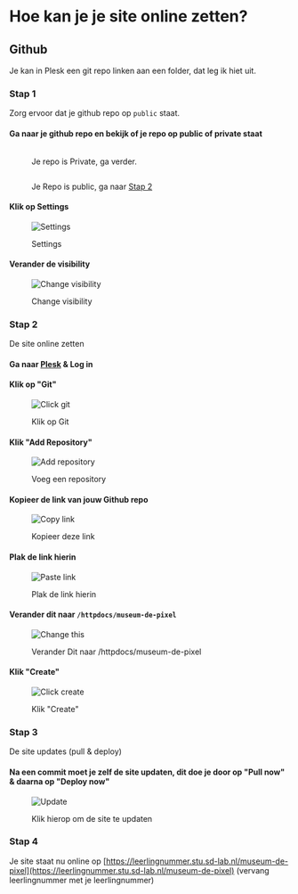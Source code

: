 # Hoe kan je je site online zetten?

## Github

Je kan in Plesk een git repo linken aan een folder, dat leg ik hiet uit.

### Stap 1

Zorg ervoor dat je github repo op `public` staat.

#### Ga naar je github repo en bekijk of je repo op public of private staat

<figure><img src=".gitbook/assets/private_repo.png" alt=""><figcaption><p>Je repo is Private, ga verder.</p></figcaption></figure>

<figure><img src=".gitbook/assets/public_repo.png" alt=""><figcaption><p>Je Repo is public, ga naar <a href="readme-1.md#stap-2">Stap 2</a></p></figcaption></figure>

#### Klik op Settings

<figure><img src=".gitbook/assets/settings.png" alt="Settings"><figcaption><p>Settings</p></figcaption></figure>

#### Verander de visibility

<figure><img src=".gitbook/assets/change_visibility.png" alt="Change visibility"><figcaption><p>Change visibility</p></figcaption></figure>

### Stap 2

De site online zetten

#### Ga naar [Plesk](https://web03.sd-lab.nl:8443/) & Log in

#### Klik op "Git"

<figure><img src=".gitbook/assets/click_git.png" alt="Click git"><figcaption><p>Klik op Git</p></figcaption></figure>

#### Klik "Add Repository"

<figure><img src=".gitbook/assets/add-repo.png" alt="Add repository"><figcaption><p>Voeg een repository</p></figcaption></figure>

#### Kopieer de link van jouw Github repo

<figure><img src=".gitbook/assets/copy_link.png" alt="Copy link"><figcaption><p>Kopieer deze link</p></figcaption></figure>

#### Plak de link hierin

<figure><img src=".gitbook/assets/paste_link.png" alt="Paste link"><figcaption><p>Plak de link hierin</p></figcaption></figure>

#### Verander dit naar `/httpdocs/museum-de-pixel`

<figure><img src=".gitbook/assets/change_this.png" alt="Change this"><figcaption><p>Verander Dit naar /httpdocs/museum-de-pixel</p></figcaption></figure>

#### Klik "Create"

<figure><img src=".gitbook/assets/click_create.png" alt="Click create"><figcaption><p>Klik "Create"</p></figcaption></figure>

### Stap 3

De site updates (pull & deploy)

#### Na een commit moet je zelf de site updaten, dit doe je door op "Pull now" & daarna op "Deploy now"

<figure><img src=".gitbook/assets/update.png" alt="Update"><figcaption><p>Klik hierop om de site te updaten</p></figcaption></figure>

### Stap 4

Je site staat nu online op [https://leerlingnummer.stu.sd-lab.nl/museum-de-pixel](https://leerlingnummer.stu.sd-lab.nl/museum-de-pixel) (vervang leerlingnummer met je leerlingnummer)

